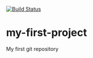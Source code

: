 [![Build Status](https://travis-ci.org/carnegiejunior/my-first-project.svg?branch=master)](https://travis-ci.org/carnegiejunior/my-first-project)

# my-first-project
My first git repository
